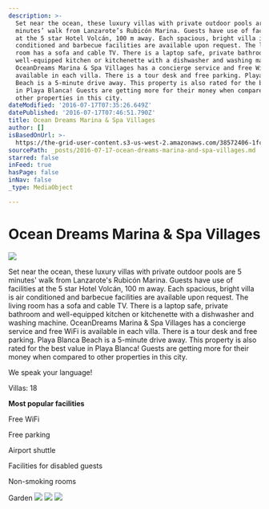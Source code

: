 ```yaml
---
description: >-
  Set near the ocean, these luxury villas with private outdoor pools are 5
  minutes’ walk from Lanzarote’s Rubicón Marina. Guests have use of facilities
  at the 5 star Hotel Volcán, 100 m away. Each spacious, bright villa is air
  conditioned and barbecue facilities are available upon request. The living
  room has a sofa and cable TV. There is a laptop safe, private bathroom and
  well-equipped kitchen or kitchenette with a dishwasher and washing machine.
  OceanDreams Marina & Spa Villages has a concierge service and free WiFi is
  available in each villa. There is a tour desk and free parking. Playa Blanca
  Beach is a 5-minute drive away. This property is also rated for the best value
  in Playa Blanca! Guests are getting more for their money when compared to
  other properties in this city.
dateModified: '2016-07-17T07:35:26.649Z'
datePublished: '2016-07-17T07:46:51.790Z'
title: Ocean Dreams Marina & Spa Villages
author: []
isBasedOnUrl: >-
  https://the-grid-user-content.s3-us-west-2.amazonaws.com/38572406-1fc1-46e8-8f8d-7f7e23b74b3d.jpg
sourcePath: _posts/2016-07-17-ocean-dreams-marina-and-spa-villages.md
starred: false
inFeed: true
hasPage: false
inNav: false
_type: MediaObject

---
```

# Ocean Dreams Marina & Spa Villages
![](https://the-grid-user-content.s3-us-west-2.amazonaws.com/75571d43-eb16-42a9-ad6b-b1b40493cbc3.jpg)

Set near the ocean, these luxury villas with private outdoor pools are 5 minutes' walk from Lanzarote's Rubicón Marina. Guests have use of facilities at the 5 star Hotel Volcán, 100 m away. Each spacious, bright villa is air conditioned and barbecue facilities are available upon request. The living room has a sofa and cable TV. There is a laptop safe, private bathroom and well-equipped kitchen or kitchenette with a dishwasher and washing machine. OceanDreams Marina & Spa Villages has a concierge service and free WiFi is available in each villa. There is a tour desk and free parking. Playa Blanca Beach is a 5-minute drive away. This property is also rated for the best value in Playa Blanca! Guests are getting more for their money when compared to other properties in this city.

We speak your language!

Villas: 18

**Most popular facilities**

Free WiFi

Free parking

Airport shuttle

Facilities for disabled guests

Non-smoking rooms

Garden
![](https://the-grid-user-content.s3-us-west-2.amazonaws.com/65fdc705-f98c-4739-a812-273d213e39f5.jpg)
![](https://the-grid-user-content.s3-us-west-2.amazonaws.com/d324c30b-ade9-451c-b5e2-9d926b874841.jpg)
![](https://the-grid-user-content.s3-us-west-2.amazonaws.com/13ff9d29-ac35-4db7-b36e-421e287c4305.jpg)